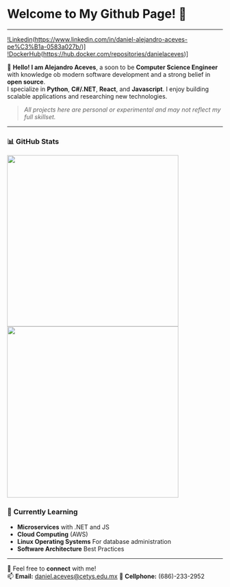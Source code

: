 ﻿# Welcome to My Github Page! 👋

---
[!Linkedin](https://img.shields.io/badge/LinkedIn-Connect-blue?style=for-the-badge&logo=linkedin)(https://www.linkedin.com/in/daniel-alejandro-aceves-pe%C3%B1a-0583a027b/)]
[!DockerHub](https://img.shields.io/badge/DockerHub-View-blue?style=for-the-badge&logo=dockerhub)(https://hub.docker.com/repositories/danielaceves)]

👋 **Hello! I am Alejandro Aceves**, a soon to be **Computer Science Engineer** with knowledge ob modern software development and a strong belief in **open source**.  
I specialize in **Python**, **C#/.NET**, **React**, and **Javascript**. I enjoy building scalable applications and researching new technologies.
> _All projects here are personal or experimental and may not reflect my full skillset._
---

### 📊 **GitHub Stats**
<p align="left">
  <img src="https://github-readme-stats.vercel.app/api?username=AlejandroAceves&show_icons=true&theme=dark" width="400px">
  <img src="https://github-readme-stats.vercel.app/api/top-langs/?username=AlejandroAceves&layout=compact&theme=dark" width="400px">
</p>


### 🌱 **Currently Learning**
- **Microservices** with .NET and JS
- **Cloud Computing** (AWS)
- **Linux Operating Systems** For database administration
- **Software Architecture** Best Practices

---

💬 Feel free to **connect** with me!  
📫 **Email:** daniel.aceves@cetys.edu.mx
📱 **Cellphone:** (686)-233-2952
